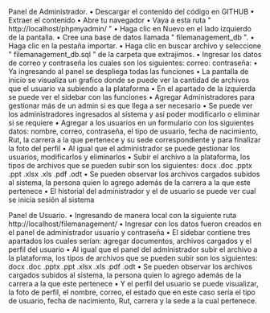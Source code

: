 Panel de Administrador.
•	Descargar el contenido del código en GITHUB
•	Extraer el contenido
•	Abre tu navegador
•	Vaya a esta ruta " http://localhost/phpmyadmin/ "
•	Haga clic en Nuevo en el lado izquierdo de la pantalla.
•	Cree una base de datos llamada " filemanagement_db ".
•	Haga clic en la pestaña importar.
•	Haga clic en buscar archivo y seleccione " filemanagement_db.sql " de la carpeta que extrajimos.
•	Ingresar los datos de correo y contraseña los cuales son los siguientes: correo: contraseña:
•	Ya ingresando al panel se despliega todas las funciones
•	La pantalla de inicio se visualiza un grafico donde se puede ver la cantidad de archivos que el usuario va subiendo a la plataforma 
•	 En el apartado de la izquierda se puede ver el sidebar con las funciones 
•	Agregar Administradores para gestionar más de un admin si es que llega a ser necesario 
•	Se puede ver los administradores ingresados al sistema y asi poder modificarlo o eliminar si se requiere
•	Agregar a los usuarios en un formulario con los siguientes datos:  nombre, correo, contraseña, el tipo de usuario, fecha de nacimiento, Rut, la carrera a la que pertenece y su sede correspondiente y para finalizar la foto del perfil
•	Al igual que el administrador se puede gestionar los usuarios, modificarlos y eliminarlos 
•	Subir el archivo a la plataforma, los tipos de archivos que se pueden subir son los siguientes: docx .doc .pptx .ppt .xlsx .xls .pdf .odt
•	Se pueden observar los archivos cargados subidos al sistema, la persona quien lo agrego además de la carrera a la que este pertenece
•	El historial del administrador y el de usuario se puede ver cual se inicia sesión al sistema 

Panel de Usuario.
•	Ingresando de manera local con la siguiente ruta http://localhost/filemanagement/
•	Ingresar con los datos fueron creados en el panel de administrador usuario y contraseña
•	El sidebar contiene tres apartados los cuales serían: agregar documentos, archivos cargados y el perfil del usuario
•	Al igual que el panel del administrador subir el archivo a la plataforma, los tipos de archivos que se pueden subir son los siguientes: docx .doc .pptx .ppt .xlsx .xls .pdf .odt
•	Se pueden observar los archivos cargados subidos al sistema, la persona quien lo agrego además de la carrera a la que este pertenece
•	Y el perfil del usuario se puede visualizar, la foto de perfil, el nombre, correo, el estado que en este caso sería el tipo de usuario, fecha de nacimiento, Rut, carrera y la sede a la cual pertenece. 
